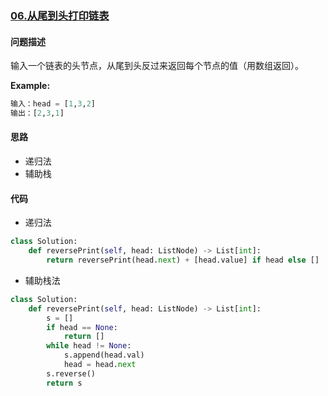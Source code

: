### [06.从尾到头打印链表](https://leetcode-cn.com/problems/cong-wei-dao-tou-da-yin-lian-biao-lcof/)

#### 问题描述
输入一个链表的头节点，从尾到头反过来返回每个节点的值（用数组返回）。

**Example:**
```python
输入：head = [1,3,2]
输出：[2,3,1]
```

#### 思路
- 递归法
- 辅助栈
#### 代码
- 递归法
```python
class Solution:
    def reversePrint(self, head: ListNode) -> List[int]:
        return reversePrint(head.next) + [head.value] if head else []
```

- 辅助栈法
```python
class Solution:
    def reversePrint(self, head: ListNode) -> List[int]:
        s = []
        if head == None:
            return []
        while head != None:
            s.append(head.val)
            head = head.next
        s.reverse()
        return s
```